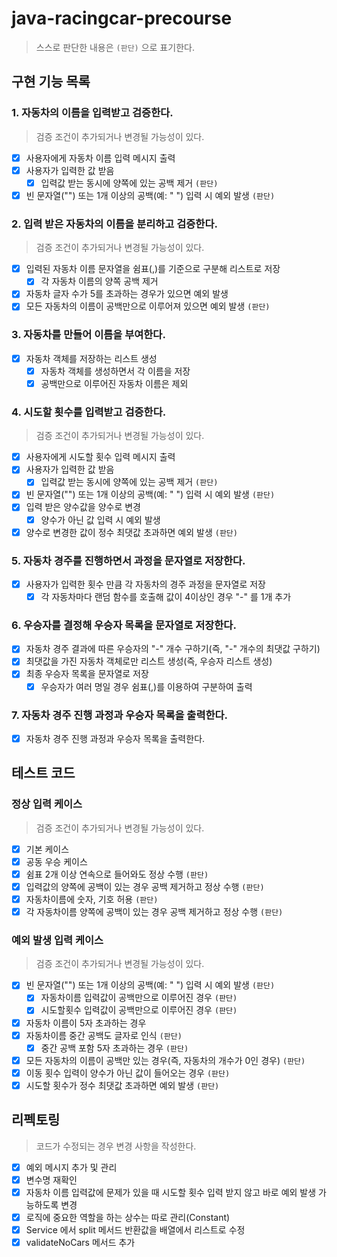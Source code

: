 # java-racingcar-precourse

>스스로 판단한 내용은 `(판단)` 으로 표기한다.

## 구현 기능 목록

### 1. 자동차의 이름을 입력받고 검증한다.
> 검증 조건이 추가되거나 변경될 가능성이 있다.
- [x] 사용자에게 자동차 이름 입력 메시지 출력
- [x] 사용자가 입력한 값 받음
  - [x] 입력값 받는 동시에 양쪽에 있는 공백 제거 `(판단)`
- [x] 빈 문자열("") 또는 1개 이상의 공백(예: "   ") 입력 시 예외 발생 `(판단)`

### 2. 입력 받은 자동차의 이름을 분리하고 검증한다.
> 검증 조건이 추가되거나 변경될 가능성이 있다.
- [x] 입력된 자동차 이름 문자열을 쉼표(,)를 기준으로 구분해 리스트로 저장
  - [x] 각 자동차 이름의 양쪽 공백 제거
- [x] 자동차 글자 수가 5를 초과하는 경우가 있으면 예외 발생
- [x] 모든 자동차의 이름이 공백만으로 이루어져 있으면 예외 발생 `(판단)`

### 3. 자동차를 만들어 이름을 부여한다.
- [x] 자동차 객체를 저장하는 리스트 생성
  - [x] 자동차 객체를 생성하면서 각 이름을 저장
  - [x] 공백만으로 이루어진 자동차 이름은 제외

### 4. 시도할 횟수를 입력받고 검증한다.
> 검증 조건이 추가되거나 변경될 가능성이 있다.
- [x] 사용자에게 시도할 횟수 입력 메시지 출력
- [x] 사용자가 입력한 값 받음
  - [x] 입력값 받는 동시에 양쪽에 있는 공백 제거 `(판단)`
- [x] 빈 문자열("") 또는 1개 이상의 공백(예: "   ") 입력 시 예외 발생 `(판단)`
- [x] 입력 받은 양수값을 양수로 변경
  - [x] 양수가 아닌 값 입력 시 예외 발생
- [x] 양수로 변경한 값이 정수 최댓값 초과하면 예외 발생 `(판단)`

### 5. 자동차 경주를 진행하면서 과정을 문자열로 저장한다.
- [x] 사용자가 입력한 횟수 만큼 각 자동차의 경주 과정을 문자열로 저장
  - [x] 각 자동차마다 랜덤 함수를 호출해 값이 4이상인 경우 "-" 를 1개 추가

### 6. 우승자를 결정해 우승자 목록을 문자열로 저장한다.
- [x] 자동차 경주 결과에 따른 우승자의 "-" 개수 구하기(즉, "-" 개수의 최댓값 구하기)
- [x] 최댓값을 가진 자동차 객체로만 리스트 생성(즉, 우승자 리스트 생성)
- [x] 최종 우승자 목록을 문자열로 저장
  - [x] 우승자가 여러 명일 경우 쉼표(,)를 이용하여 구분하여 출력

### 7. 자동차 경주 진행 과정과 우승자 목록을 출력한다.
- [x] 자동차 경주 진행 과정과 우승자 목록을 출력한다.
  

## 테스트 코드
### 정상 입력 케이스
> 검증 조건이 추가되거나 변경될 가능성이 있다.
- [x] 기본 케이스
- [x] 공동 우승 케이스
- [x] 쉼표 2개 이상 연속으로 들어와도 정상 수행 `(판단)`
- [x] 입력값의 양쪽에 공백이 있는 경우 공백 제거하고 정상 수행 `(판단)`
- [x] 자동차이름에 숫자, 기호 허용  `(판단)`
- [x] 각 자동차이름 양쪽에 공백이 있는 경우 공백 제거하고 정상 수행 `(판단)`

### 예외 발생 입력 케이스
> 검증 조건이 추가되거나 변경될 가능성이 있다.
- [x] 빈 문자열("") 또는 1개 이상의 공백(예: "   ") 입력 시 예외 발생 `(판단)`
  - [x] 자동차이름 입력값이 공백만으로 이루어진 경우 `(판단)`
  - [x] 시도할횟수 입력값이 공백만으로 이루어진 경우 `(판단)`
- [x] 자동차 이름이 5자 초과하는 경우
- [x] 자동차이름 중간 공백도 글자로 인식 `(판단)`
  - [x] 중간 공백 포함 5자 초과하는 경우 `(판단)`
- [x] 모든 자동차의 이름이 공백만 있는 경우(즉, 자동차의 개수가 0인 경우) `(판단)`
- [x] 이동 횟수 입력이 양수가 아닌 값이 들어오는 경우 `(판단)`
- [x] 시도할 횟수가 정수 최댓값 초과하면 예외 발생 `(판단)`

## 리펙토링
> 코드가 수정되는 경우 변경 사항을 작성한다.
- [x] 예외 메시지 추가 및 관리
- [x] 변수명 재확인
- [x] 자동차 이름 입력값에 문제가 있을 때 시도할 횟수 입력 받지 않고 바로 예외 발생 가능하도록 변경
- [x] 로직에 중요한 역할을 하는 상수는 따로 관리(Constant)
- [x] Service 에서 split 메서드 반환값을 배열에서 리스트로 수정
- [x] validateNoCars 메서드 추가